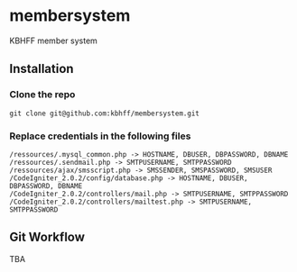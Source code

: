 membersystem
============

KBHFF member system

## Installation

### Clone the repo

```
git clone git@github.com:kbhff/membersystem.git
```

### Replace credentials in the following files

```
/ressources/.mysql_common.php -> HOSTNAME, DBUSER, DBPASSWORD, DBNAME
/ressources/.sendmail.php -> SMTPUSERNAME, SMTPPASSWORD
/ressources/ajax/smsscript.php -> SMSSENDER, SMSPASSWORD, SMSUSER
/CodeIgniter_2.0.2/config/database.php -> HOSTNAME, DBUSER, DBPASSWORD, DBNAME
/CodeIgniter_2.0.2/controllers/mail.php -> SMTPUSERNAME, SMTPPASSWORD
/CodeIgniter_2.0.2/controllers/mailtest.php -> SMTPUSERNAME, SMTPPASSWORD
```

## Git Workflow

TBA
